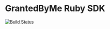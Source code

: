 # GrantedByMe Ruby SDK
[![Build Status](https://travis-ci.org/grantedbyme/grantedbyme-ruby-sdk.svg?branch=master)](https://travis-ci.org/grantedbyme/grantedbyme-ruby-sdk)
